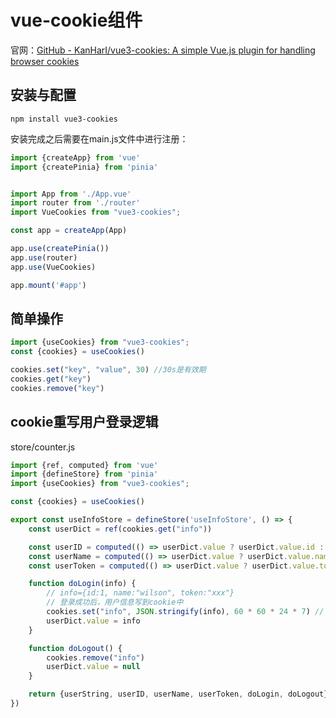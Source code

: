# vue-cookie组件

官网：[GitHub - KanHarI/vue3-cookies: A simple Vue.js plugin for handling browser cookies](https://github.com/KanHarI/vue3-cookies)

## 安装与配置

`npm install vue3-cookies`

安装完成之后需要在main.js文件中进行注册：

```js
import {createApp} from 'vue'
import {createPinia} from 'pinia'


import App from './App.vue'
import router from './router'
import VueCookies from "vue3-cookies";

const app = createApp(App)

app.use(createPinia())
app.use(router)
app.use(VueCookies)

app.mount('#app')
```

## 简单操作

```js
import {useCookies} from "vue3-cookies";
const {cookies} = useCookies()

cookies.set("key", "value", 30)	//30s是有效期
cookies.get("key")
cookies.remove("key")
```

## cookie重写用户登录逻辑

store/counter.js

```js
import {ref, computed} from 'vue'
import {defineStore} from 'pinia'
import {useCookies} from "vue3-cookies";

const {cookies} = useCookies()

export const useInfoStore = defineStore('useInfoStore', () => {
	const userDict = ref(cookies.get("info"))

	const userID = computed(() => userDict.value ? userDict.value.id : null)
	const userName = computed(() => userDict.value ? userDict.value.name : null)
	const userToken = computed(() => userDict.value ? userDict.value.token : null)

	function doLogin(info) {
		// info={id:1, name:"wilson", token:"xxx"}
		// 登录成功后，用户信息写到cookie中
		cookies.set("info", JSON.stringify(info), 60 * 60 * 24 * 7)	// 7天的有效期
		userDict.value = info
	}

	function doLogout() {
		cookies.remove("info")
		userDict.value = null
	}

	return {userString, userID, userName, userToken, doLogin, doLogout}
})
```



